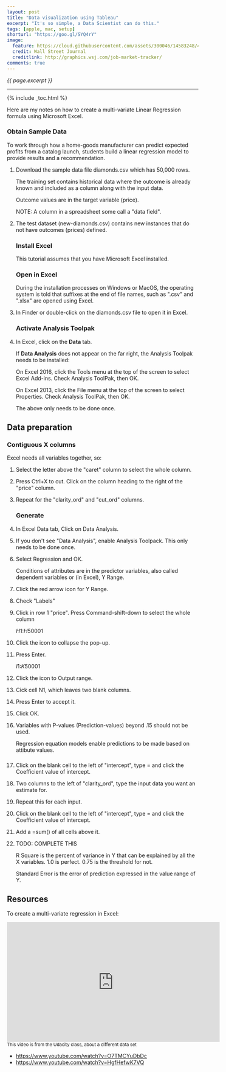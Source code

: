 ```yaml
---
layout: post
title: "Data visualization using Tableau"
excerpt: "It's so simple, a Data Scientist can do this."
tags: [apple, mac, setup]
shorturl: "https://goo.gl/SYQ4rY"
image:
  feature: https://cloud.githubusercontent.com/assets/300046/14583248/4b20c578-03d9-11e6-8f7a-c860b666bc73.jpg
  credit: Wall Street Journal
  creditlink: http://graphics.wsj.com/job-market-tracker/
comments: true
---
```

<i>{{ page.excerpt }}</i>
<hr />

{% include _toc.html %}

Here are my notes on how to create a multi-variate Linear Regression formula
using Microsoft Excel.

   ### Obtain Sample Data

To work through how a home-goods manufacturer can 
predict expected profits from a catalog launch,
students build a linear regression model to provide results and a recommendation.

1. Download the sample data file diamonds.csv which has 50,000 rows.

   The training set contains historical data where the outcome is already known
   and included as a column along with the input data.

   Outcome values are in the target variable (price).

   NOTE: A column in a spreadsheet some call a "data field".

0. The test dataset (new-diamonds.csv) contains new instances that do not have outcomes 
   (prices) defined.

   ### Install Excel

   This tutorial assumes that you have Microsoft Excel installed.

   ### Open in Excel

   During the installation processes on Windows or MacOS,
   the operating system is told that suffixes at the end of file names,
   such as ".csv" and ".xlsx" are opened using Excel.

0. In Finder or 
   double-click on the diamonds.csv file to open it in Excel.


   ### Activate Analysis Toolpak

0. In Excel, click on the <strong>Data</strong> tab.

   If <strong>Data Analysis</strong> does not appear on the far right, 
   the Analysis Toolpak needs to be installed:

   On Excel 2016, click the Tools menu at the top of the screen to select Excel Add-ins.
   Check Analysis ToolPak, then OK.

   On Excel 2013, click the File menu at the top of the screen to select Properties.
   Check Analysis ToolPak, then OK.

   The above only needs to be done once.


## Data preparation

### Contiguous X columns

   Excel needs all variables together, so:

1. Select the letter above the "caret" column to select the whole column.
4. Press Ctrl+X to cut. Click on the column heading to the right of the "price" column.
5. Repeat for the "clarity_ord" and "cut_ord" columns.

   ### Generate

6. In Excel Data tab, Click on Data Analysis.
7. If you don't see "Data Analysis", enable Analysis Toolpack. This only needs to be done once. 
8. Select Regression and OK.

   Conditions of attributes are in the predictor variables,
   also called dependent variables or (in Excel), Y Range.

0. Click the red arrow icon for Y Range.
0. Check "Labels"
0. Click in row 1 "price". Press Command-shift-down to select the whole column

   $H$1:$H$50001

0. Click the icon to collapse the pop-up.
0. Press Enter.

   $I$1:$K$50001

0. Click the icon to Output range.
0. Cick cell N1, which leaves two blank columns.
0. Press Enter to accept it.

0. Click OK.

0. Variables with P-values (Prediction-values) beyond .15 should not be used.

   Regression equation models enable predictions to be made based on attibute values.

   ### 

0. Click on the blank cell to the left of "intercept", type = and click the Coefficient value of intercept.
0. Two columns to the left of "clarity_ord", type the input data you want an estimate for.
0. Repeat this for each input.
0. Click on the blank cell to the left of "intercept", type = and click the Coefficient value of intercept.
0. Add a =sum() of all cells above it.


0. TODO: COMPLETE THIS 

   R Square is the percent of variance in Y that can be explained by all the X variables.
   1.0 is perfect. 0.75 is the threshold for not.

   Standard Error is the error of prediction expressed in the value range of Y.


## Resources

To create a multi-variate regression in Excel:

   <iframe width="560" height="315" src="https://www.youtube.com/embed/kShe0b-sK4o" frameborder="0" allowfullscreen> </iframe><br /><small>This video is from the Udacity class,
   about a different data set</small>
   <br />

* https://www.youtube.com/watch?v=O7TMCYuDbDc
* https://www.youtube.com/watch?v=HgfHefwK7VQ

